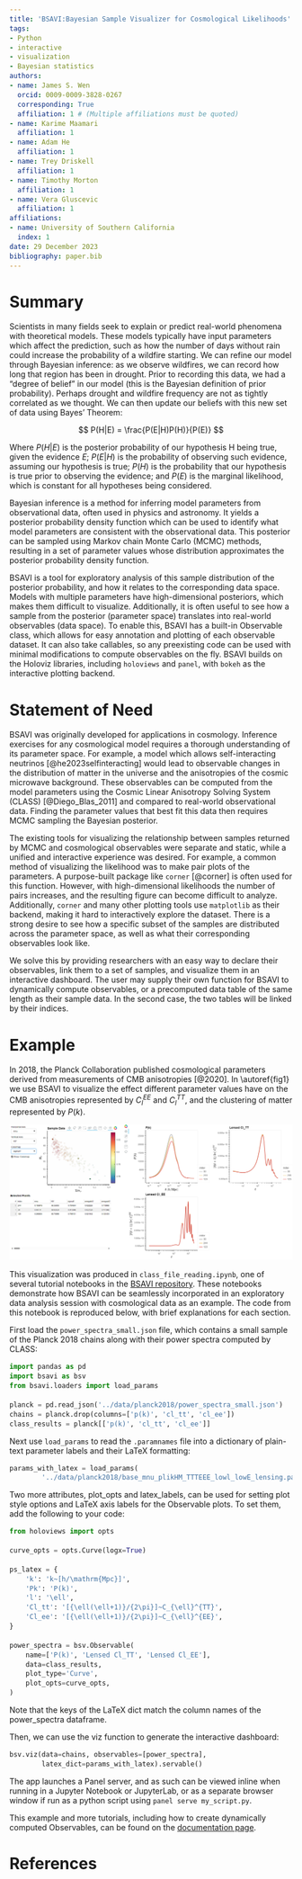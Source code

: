 ```yaml
---
title: 'BSAVI:Bayesian Sample Visualizer for Cosmological Likelihoods'
tags:
- Python
- interactive
- visualization
- Bayesian statistics
authors:
- name: James S. Wen
  orcid: 0009-0009-3828-0267
  corresponding: True
  affiliation: 1 # (Multiple affiliations must be quoted)
- name: Karime Maamari
  affiliation: 1
- name: Adam He
  affiliation: 1
- name: Trey Driskell
  affiliation: 1
- name: Timothy Morton
  affiliation: 1
- name: Vera Gluscevic
  affiliation: 1
affiliations:
- name: University of Southern California
  index: 1
date: 29 December 2023
bibliography: paper.bib
---
```


# Summary

Scientists in many fields seek to explain or predict real-world phenomena with theoretical models. These models typically have input parameters which affect the prediction, such as how the number of days without rain could increase the probability of a wildfire starting. We can refine our model through Bayesian inference: as we observe wildfires, we can record how long that region has been in drought. Prior to recording this data, we had a “degree of belief” in our model (this is the Bayesian definition of prior probability). Perhaps drought and wildfire frequency are not as tightly correlated as we thought. We can then update our beliefs with this new set of data using Bayes’ Theorem:

$$
P(H|E) = \frac{P(E|H)P(H)}{P(E)}
$$

Where $P(H|E)$ is the posterior probability of our hypothesis H being true, given the evidence $E$; $P(E|H)$ is the probability of observing such evidence, assuming our hypothesis is true; $P(H)$ is the probability that our hypothesis is true prior to observing the evidence; and $P(E)$ is the marginal likelihood, which is constant for all hypotheses being considered.

Bayesian inference is a method for inferring model parameters from observational data, often used in physics and astronomy. It yields a posterior probability density function which can be used to identify what model parameters are consistent with the observational data. This posterior can be sampled using Markov chain Monte Carlo (MCMC) methods, resulting in a set of parameter values whose distribution approximates the posterior probability density function.

BSAVI is a tool for exploratory analysis of this sample distribution of the posterior probability, and how it relates to the corresponding data space. Models with multiple parameters have high-dimensional posteriors, which makes them difficult to visualize. Additionally, it is often useful to see how a sample from the posterior (parameter space) translates into real-world observables (data space). To enable this, BSAVI has a built-in Observable class, which allows for easy annotation and plotting of each observable dataset. It can also take callables, so any preexisting code can be used with minimal modifications to compute observables on the fly. BSAVI builds on the Holoviz libraries, including `holoviews` and `panel`, with `bokeh` as the interactive plotting backend.

# Statement of Need

BSAVI was originally developed for applications in cosmology. Inference exercises for any cosmological model requires a thorough understanding of its parameter space. For example, a model which allows self-interacting neutrinos [@he2023selfinteracting] would lead to observable changes in the distribution of matter in the universe and the anisotropies of the cosmic microwave background. These observables can be computed from the model parameters using the Cosmic Linear Anisotropy Solving System (CLASS) [@Diego_Blas_2011] and compared to real-world observational data. Finding the parameter values that best fit this data then requires MCMC sampling the Bayesian posterior.

 The existing tools for visualizing the relationship between samples returned by MCMC and cosmological observables were separate and static, while a unified and interactive experience was desired. For example, a common method of visualizing the likelihood was to make pair plots of the parameters. A purpose-built package like `corner` [@corner] is often used for this function. However, with high-dimensional likelihoods the number of pairs increases, and the resulting figure can become difficult to analyze. Additionally, `corner` and many other plotting tools use `matplotlib` as their backend, making it hard to interactively explore the dataset. There is a strong desire to see how a specific subset of the samples are distributed across the parameter space, as well as what their corresponding observables look like.

We solve this by providing researchers with an easy way to declare their observables, link them to a set of samples, and visualize them in an interactive dashboard. The user may supply their own function for BSAVI to dynamically compute observables, or a precomputed data table of the same length as their sample data. In the second case, the two tables will be linked by their indices.

# Example

In 2018, the Planck Collaboration published cosmological parameters derived from measurements of CMB anisotropies [@2020]. In \autoref{fig1} we use BSAVI to visualize the effect different parameter values have on the CMB anisotropies represented by $C_{l}^{EE}$ and $C_{l}^{TT}$, and the clustering of matter represented by $P(k)$.

![Three samples from the Planck 2018 results, selected by the user, and their corresponding observables. On the upper left is a 2D slice of the sample distribution, with dropdown menus to modify the parameters on each axis and an optional colormapped parameter. The bottom left corner is a table of all the selected samples, which can be sorted by any parameter. Once a selection has been made, its corresponding Observable data is plotted in the panels on the right.\label{fig1}](fig1.png)

This visualization was produced in `class_file_reading.ipynb`, one of several tutorial notebooks in the [BSAVI repository](https://github.com/wen-jams/bsavi/tree/main/tutorials). These notebooks demonstrate how BSAVI can be seamlessly incorporated in an exploratory data analysis session with cosmological data as an example. The code from this notebook is reproduced below, with brief explanations for each section.

First load the `power_spectra_small.json` file, which contains a small sample of the Planck 2018 chains along with their power spectra computed by CLASS:

```python
import pandas as pd
import bsavi as bsv
from bsavi.loaders import load_params

planck = pd.read_json('../data/planck2018/power_spectra_small.json')
chains = planck.drop(columns=['p(k)', 'cl_tt', 'cl_ee'])
class_results = planck[['p(k)', 'cl_tt', 'cl_ee']]
```

Next use `load_params` to read the `.paramnames` file into a dictionary of plain-text parameter labels and their LaTeX formatting:

```python
params_with_latex = load_params(
        '../data/planck2018/base_mnu_plikHM_TTTEEE_lowl_lowE_lensing.paramnames')
```

Two more attributes, plot_opts and latex_labels, can be used for setting plot style options and LaTeX axis labels for the Observable plots. To set them, add the following to your code:

```python
from holoviews import opts

curve_opts = opts.Curve(logx=True)

ps_latex = {
    'k': 'k~[h/\mathrm{Mpc}]',
    'Pk': 'P(k)',
    'l': '\ell',
    'Cl_tt': '[{\ell(\ell+1)}/{2\pi}]~C_{\ell}^{TT}',
    'Cl_ee': '[{\ell(\ell+1)}/{2\pi}]~C_{\ell}^{EE}',
}

power_spectra = bsv.Observable(
    name=['P(k)', 'Lensed Cl_TT', 'Lensed Cl_EE'], 
    data=class_results,
    plot_type='Curve',
    plot_opts=curve_opts,
)
```

Note that the keys of the LaTeX dict match the column names of the power_spectra dataframe.

Then, we can use the viz function to generate the interactive dashboard:

```python
bsv.viz(data=chains, observables=[power_spectra],
        latex_dict=params_with_latex).servable()
```

The app launches a Panel server, and as such can be viewed inline when running in a Jupyter Notebook or JupyterLab, or as a separate browser window if run as a python script using `panel serve my_script.py`.

This example and more tutorials, including how to create dynamically computed Observables, can be found on the [documentation page](https://wen-jams.github.io/bsavi/).

# References
